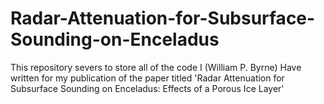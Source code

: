 # Radar-Attenuation-for-Subsurface-Sounding-on-Enceladus
This repository severs to store all of the code I (William P. Byrne) Have written for my publication of the paper titled 'Radar Attenuation for Subsurface Sounding on Enceladus: Effects of a Porous Ice Layer'
